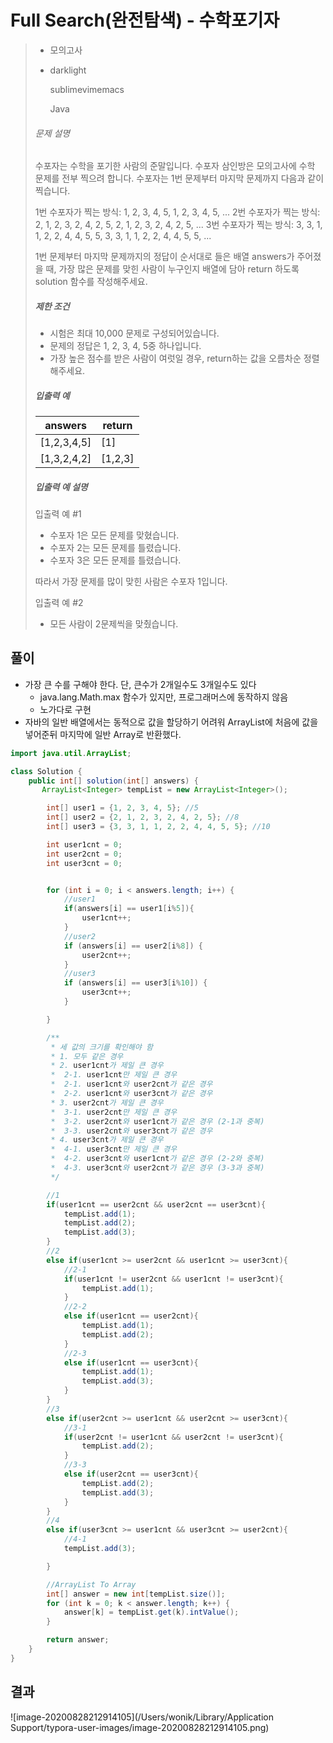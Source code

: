 # Full Search(완전탐색) - 수학포기자

> - 모의고사
>
> - darklight
>
>   sublimevimemacs
>
>   Java 
>
> ###### 문제 설명
>
> 수포자는 수학을 포기한 사람의 준말입니다. 수포자 삼인방은 모의고사에 수학 문제를 전부 찍으려 합니다. 수포자는 1번 문제부터 마지막 문제까지 다음과 같이 찍습니다.
>
> 1번 수포자가 찍는 방식: 1, 2, 3, 4, 5, 1, 2, 3, 4, 5, ...
> 2번 수포자가 찍는 방식: 2, 1, 2, 3, 2, 4, 2, 5, 2, 1, 2, 3, 2, 4, 2, 5, ...
> 3번 수포자가 찍는 방식: 3, 3, 1, 1, 2, 2, 4, 4, 5, 5, 3, 3, 1, 1, 2, 2, 4, 4, 5, 5, ...
>
> 1번 문제부터 마지막 문제까지의 정답이 순서대로 들은 배열 answers가 주어졌을 때, 가장 많은 문제를 맞힌 사람이 누구인지 배열에 담아 return 하도록 solution 함수를 작성해주세요.
>
> ##### 제한 조건
>
> - 시험은 최대 10,000 문제로 구성되어있습니다.
> - 문제의 정답은 1, 2, 3, 4, 5중 하나입니다.
> - 가장 높은 점수를 받은 사람이 여럿일 경우, return하는 값을 오름차순 정렬해주세요.
>
> ##### 입출력 예
>
> | answers     | return  |
> | ----------- | ------- |
> | [1,2,3,4,5] | [1]     |
> | [1,3,2,4,2] | [1,2,3] |
>
> ##### 입출력 예 설명
>
> 입출력 예 #1
>
> - 수포자 1은 모든 문제를 맞혔습니다.
> - 수포자 2는 모든 문제를 틀렸습니다.
> - 수포자 3은 모든 문제를 틀렸습니다.
>
> 따라서 가장 문제를 많이 맞힌 사람은 수포자 1입니다.
>
> 입출력 예 #2
>
> - 모든 사람이 2문제씩을 맞췄습니다.



## 풀이

- 가장 큰 수를 구해야 한다. 단, 큰수가 2개일수도 3개일수도 있다
  - java.lang.Math.max 함수가 있지만, 프로그래머스에 동작하지 않음
  - 노가다로 구현
- 자바의 일반 배열에서는 동적으로 값을 할당하기 어려워 ArrayList에 처음에 값을 넣어준뒤 마지막에 일반 Array로 반환했다.

```java
import java.util.ArrayList;

class Solution {
    public int[] solution(int[] answers) {
       ArrayList<Integer> tempList = new ArrayList<Integer>();

        int[] user1 = {1, 2, 3, 4, 5}; //5
        int[] user2 = {2, 1, 2, 3, 2, 4, 2, 5}; //8
        int[] user3 = {3, 3, 1, 1, 2, 2, 4, 4, 5, 5}; //10

        int user1cnt = 0;
        int user2cnt = 0;
        int user3cnt = 0;


        for (int i = 0; i < answers.length; i++) {
            //user1
            if(answers[i] == user1[i%5]){
                user1cnt++;
            }
            //user2
            if (answers[i] == user2[i%8]) {
                user2cnt++;
            }
            //user3
            if (answers[i] == user3[i%10]) {
                user3cnt++;
            }

        }

        /**
         * 세 값의 크기를 확인해야 함
         * 1. 모두 같은 경우
         * 2. user1cnt가 제일 큰 경우
         *  2-1. user1cnt만 제일 큰 경우
         *  2-1. user1cnt와 user2cnt가 같은 경우
         *  2-2. user1cnt와 user3cnt가 같은 경우
         * 3. user2cnt가 제일 큰 경우
         *  3-1. user2cnt만 제일 큰 경우
         *  3-2. user2cnt와 user1cnt가 같은 경우 (2-1과 중복)
         *  3-3. user2cnt와 user3cnt가 같은 경우
         * 4. user3cnt가 제일 큰 경우
         *  4-1. user3cnt만 제일 큰 경우
         *  4-2. user3cnt와 user1cnt가 같은 경우 (2-2와 중복)
         *  4-3. user3cnt와 user2cnt가 같은 경우 (3-3과 중복)
         */

        //1
        if(user1cnt == user2cnt && user2cnt == user3cnt){
            tempList.add(1);
            tempList.add(2);
            tempList.add(3);
        }
        //2
        else if(user1cnt >= user2cnt && user1cnt >= user3cnt){
            //2-1
            if(user1cnt != user2cnt && user1cnt != user3cnt){
                tempList.add(1);
            }
            //2-2
            else if(user1cnt == user2cnt){
                tempList.add(1);
                tempList.add(2);
            }
            //2-3
            else if(user1cnt == user3cnt){
                tempList.add(1);
                tempList.add(3);
            }
        }
        //3
        else if(user2cnt >= user1cnt && user2cnt >= user3cnt){
            //3-1
            if(user2cnt != user1cnt && user2cnt != user3cnt){
                tempList.add(2);
            }
            //3-3
            else if(user2cnt == user3cnt){
                tempList.add(2);
                tempList.add(3);
            }
        }
        //4
        else if(user3cnt >= user1cnt && user3cnt >= user2cnt){
            //4-1
            tempList.add(3);

        }

        //ArrayList To Array
        int[] answer = new int[tempList.size()];
        for (int k = 0; k < answer.length; k++) {
            answer[k] = tempList.get(k).intValue();
        }

        return answer;
    }
}
```

## 결과

![image-20200828212914105](/Users/wonik/Library/Application Support/typora-user-images/image-20200828212914105.png)